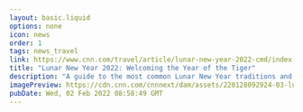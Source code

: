 ```yaml
---
layout: basic.liquid
options: none
icon: news
order: 1
tags: news_travel
link: https://www.cnn.com/travel/article/lunar-new-year-2022-cmd/index.html
title: "Lunar New Year 2022: Welcoming the Year of the Tiger"
description: "A guide to the most common Lunar New Year traditions and superstitions, as well as insights from some of Hong Kong's most established geomancers on what the Year of the Tiger might have in store. "
imagePreview: https://cdn.cnn.com/cnnnext/dam/assets/220128092924-03-lunar-new-year-2022-video-synd-2.jpg
pubDate: Wed, 02 Feb 2022 08:58:49 GMT
---
```

